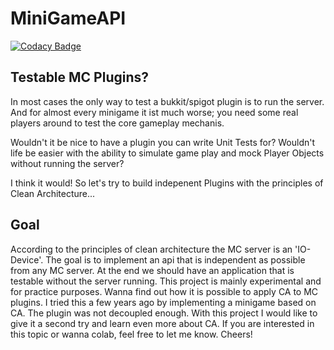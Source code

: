 # MiniGameAPI
[![Codacy Badge](https://api.codacy.com/project/badge/Grade/921ba65af2d740beaed9045b8bd9b7ad)](https://app.codacy.com/gh/SimonAtelier/MiniGameAPI?utm_source=github.com&utm_medium=referral&utm_content=SimonAtelier/MiniGameAPI&utm_campaign=Badge_Grade_Settings)

## Testable MC Plugins?
In most cases the only way to test a bukkit/spigot plugin is to run the server.
And for almost every minigame it ist much worse; you need some real players around to test the core gameplay mechanis.

Wouldn't it be nice to have a plugin you can write Unit Tests for?
Wouldn't life be easier with the ability to simulate game play and mock Player Objects without running the server?

I think it would!
So let's try to build indepenent Plugins with the principles of Clean Architecture...

## Goal
According to the principles of clean architecture the MC server is an 'IO-Device'. The goal is to implement an api that is independent as possible from any MC server.
At the end we should have an application that is testable without the server running. This project is mainly experimental and for practice purposes. Wanna find out how it is possible to apply CA to MC plugins. I tried this a few years ago by implementing a minigame based on CA. The plugin was not decoupled enough. With this project I would like to give it a second try and learn even more about CA. If you are interested in this topic or wanna colab, feel free to let me know. Cheers! 
